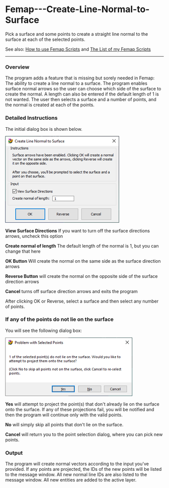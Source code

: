 # Femap---Create-Line-Normal-to-Surface
Pick a surface and some points to create a straight line normal to the surface at each of the selected points.

See also: [How to use Femap Scripts](https://github.com/aaronjasso/How_to_use_Femap_Scripts) and [The List of my Femap Scripts](https://github.com/aaronjasso/My-Femap-Scripts)

---
### Overview
The program adds a feature that is missing but sorely needed in Femap: The ability to create a line normal to a surface. The program enables surface normal arrows so the user can choose which side of the surface to create the normal. A length can also be entered if the default length of 1 is not wanted. The user then selects a surface and a number of points, and the normal is created at each of the points.

### Detailed Instructions
The initial dialog box is shown below.

![Create Surface Normal](images/dialog.png)

**View Surface Directions** If you want to turn off the surface directions arrows, uncheck this option

**Create normal of length** The default length of the normal is 1, but you can change that here

**OK Button** Will create the normal on the same side as the surface direction arrows

**Reverse Button** will create the normal on the opposite side of the surface direction arrows

**Cancel** turns off surface direction arrows and exits the program

After clicking OK or Reverse, select a surface and then select any number of points.

### If any of the points do not lie on the surface
You will see the following dialog box:

![Point problem options](images/project.png)

**Yes** will attempt to project the point(s) that don't already lie on the surface onto the surface. If any of these projections fail, you will be notified and then the program will continue only with the valid points.

**No** will simply skip all points that don't lie on the surface.

**Cancel** will return you to the point selection dialog, where you can pick new points.

### Output
The program will create normal vectors according to the input you've provided. If any points are projected, the IDs of the new points will be listed to the message window. All new normal line IDs are also listed to the message window. All new entities are added to the active layer.
